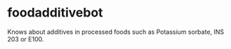 # foodadditivebot

Knows about additives in processed foods such as Potassium sorbate, INS 203 or E100.

